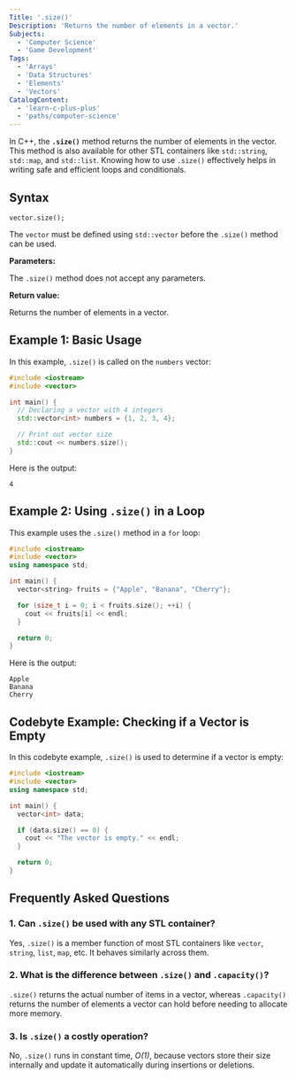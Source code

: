 ```yaml
---
Title: '.size()'
Description: 'Returns the number of elements in a vector.'
Subjects:
  - 'Computer Science'
  - 'Game Development'
Tags:
  - 'Arrays'
  - 'Data Structures'
  - 'Elements'
  - 'Vectors'
CatalogContent:
  - 'learn-c-plus-plus'
  - 'paths/computer-science'
---
```


In C++, the **`.size()`** method returns the number of elements in the vector. This method is also available for other STL containers like `std::string`, `std::map`, and `std::list`. Knowing how to use `.size()` effectively helps in writing safe and efficient loops and conditionals.

## Syntax

```pseudo
vector.size();
```

The `vector` must be defined using `std::vector` before the `.size()` method can be used.

**Parameters:**

The `.size()` method does not accept any parameters.

**Return value:**

Returns the number of elements in a vector.

## Example 1: Basic Usage

In this example, `.size()` is called on the `numbers` vector:

```cpp
#include <iostream>
#include <vector>

int main() {
  // Declaring a vector with 4 integers
  std::vector<int> numbers = {1, 2, 3, 4};

  // Print out vector size
  std::cout << numbers.size();
}
```

Here is the output:

```shell
4
```

## Example 2: Using `.size()` in a Loop

This example uses the `.size()` method in a `for` loop:

```cpp
#include <iostream>
#include <vector>
using namespace std;

int main() {
  vector<string> fruits = {"Apple", "Banana", "Cherry"};

  for (size_t i = 0; i < fruits.size(); ++i) {
    cout << fruits[i] << endl;
  }

  return 0;
}
```

Here is the output:

```shell
Apple
Banana
Cherry
```

## Codebyte Example: Checking if a Vector is Empty

In this codebyte example, `.size()` is used to determine if a vector is empty:

```cpp
#include <iostream>
#include <vector>
using namespace std;

int main() {
  vector<int> data;

  if (data.size() == 0) {
    cout << "The vector is empty." << endl;
  }

  return 0;
}
```

## Frequently Asked Questions

### 1. Can `.size()` be used with any STL container?

Yes, `.size()` is a member function of most STL containers like `vector`, `string`, `list`, `map`, etc. It behaves similarly across them.

### 2. What is the difference between `.size()` and `.capacity()`?

`.size()` returns the actual number of items in a vector, whereas `.capacity()` returns the number of elements a vector can hold before needing to allocate more memory.

### 3. Is `.size()` a costly operation?

No, `.size()` runs in constant time, _O(1)_, because vectors store their size internally and update it automatically during insertions or deletions.
